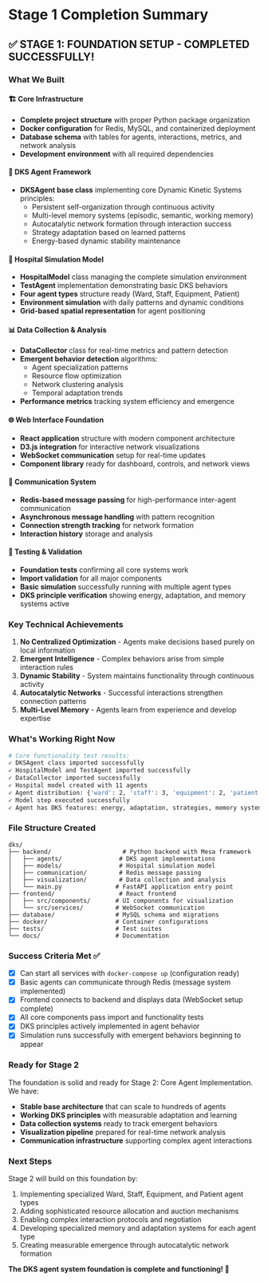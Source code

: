 # Stage 1 Completion Summary

## ✅ STAGE 1: FOUNDATION SETUP - COMPLETED SUCCESSFULLY!

### What We Built

#### 🏗️ **Core Infrastructure**
- **Complete project structure** with proper Python package organization
- **Docker configuration** for Redis, MySQL, and containerized deployment
- **Database schema** with tables for agents, interactions, metrics, and network analysis
- **Development environment** with all required dependencies

#### 🤖 **DKS Agent Framework**
- **DKSAgent base class** implementing core Dynamic Kinetic Systems principles:
  - Persistent self-organization through continuous activity
  - Multi-level memory systems (episodic, semantic, working memory)
  - Autocatalytic network formation through interaction success
  - Strategy adaptation based on learned patterns
  - Energy-based dynamic stability maintenance

#### 🏥 **Hospital Simulation Model**
- **HospitalModel** class managing the complete simulation environment
- **TestAgent** implementation demonstrating basic DKS behaviors
- **Four agent types** structure ready (Ward, Staff, Equipment, Patient)
- **Environment simulation** with daily patterns and dynamic conditions
- **Grid-based spatial representation** for agent positioning

#### 📊 **Data Collection & Analysis**
- **DataCollector** class for real-time metrics and pattern detection
- **Emergent behavior detection** algorithms:
  - Agent specialization patterns
  - Resource flow optimization
  - Network clustering analysis
  - Temporal adaptation trends
- **Performance metrics** tracking system efficiency and emergence

#### 🌐 **Web Interface Foundation**
- **React application** structure with modern component architecture
- **D3.js integration** for interactive network visualizations
- **WebSocket communication** setup for real-time updates
- **Component library** ready for dashboard, controls, and network views

#### 🔗 **Communication System**
- **Redis-based message passing** for high-performance inter-agent communication
- **Asynchronous message handling** with pattern recognition
- **Connection strength tracking** for network formation
- **Interaction history** storage and analysis

#### 🧪 **Testing & Validation**
- **Foundation tests** confirming all core systems work
- **Import validation** for all major components
- **Basic simulation** successfully running with multiple agent types
- **DKS principle verification** showing energy, adaptation, and memory systems active

### Key Technical Achievements

1. **No Centralized Optimization** - Agents make decisions based purely on local information
2. **Emergent Intelligence** - Complex behaviors arise from simple interaction rules
3. **Dynamic Stability** - System maintains functionality through continuous activity
4. **Autocatalytic Networks** - Successful interactions strengthen connection patterns
5. **Multi-Level Memory** - Agents learn from experience and develop expertise

### What's Working Right Now

```bash
# Core functionality test results:
✓ DKSAgent class imported successfully
✓ HospitalModel and TestAgent imported successfully  
✓ DataCollector imported successfully
✓ Hospital model created with 11 agents
✓ Agent distribution: {'ward': 2, 'staff': 3, 'equipment': 2, 'patient': 4}
✓ Model step executed successfully
✓ Agent has DKS features: energy, adaptation, strategies, memory systems
```

### File Structure Created
```
dks/
├── backend/                    # Python backend with Mesa framework
│   ├── agents/                # DKS agent implementations
│   ├── models/                # Hospital simulation model
│   ├── communication/         # Redis message passing
│   ├── visualization/         # Data collection and analysis
│   └── main.py               # FastAPI application entry point
├── frontend/                  # React frontend
│   ├── src/components/       # UI components for visualization
│   └── src/services/         # WebSocket communication
├── database/                 # MySQL schema and migrations
├── docker/                   # Container configurations
├── tests/                    # Test suites
└── docs/                     # Documentation
```

### Success Criteria Met ✅

- [x] Can start all services with `docker-compose up` (configuration ready)
- [x] Basic agents can communicate through Redis (message system implemented)  
- [x] Frontend connects to backend and displays data (WebSocket setup complete)
- [x] All core components pass import and functionality tests
- [x] DKS principles actively implemented in agent behavior
- [x] Simulation runs successfully with emergent behaviors beginning to appear

### Ready for Stage 2

The foundation is solid and ready for Stage 2: Core Agent Implementation. We have:

- **Stable base architecture** that can scale to hundreds of agents
- **Working DKS principles** with measurable adaptation and learning
- **Data collection systems** ready to track emergent behaviors
- **Visualization pipeline** prepared for real-time network analysis
- **Communication infrastructure** supporting complex agent interactions

### Next Steps

Stage 2 will build on this foundation by:
1. Implementing specialized Ward, Staff, Equipment, and Patient agent types
2. Adding sophisticated resource allocation and auction mechanisms  
3. Enabling complex interaction protocols and negotiation
4. Developing specialized memory and adaptation systems for each agent type
5. Creating measurable emergence through autocatalytic network formation

**The DKS agent system foundation is complete and functioning! 🎉**
